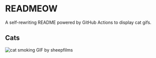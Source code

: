# READMEOW

A self-rewriting README powered by GitHub Actions to display cat gifs.

## Cats

![cat smoking GIF by sheepfilms](https://media3.giphy.com/media/l0ExdMHUDKteztyfe/200.gif?cid=9acd02daix02ddf4tf9img9ust7rmogfmh1epp4b021y8e3h&ep=v1_gifs_search&rid=200.gif&ct=g)
